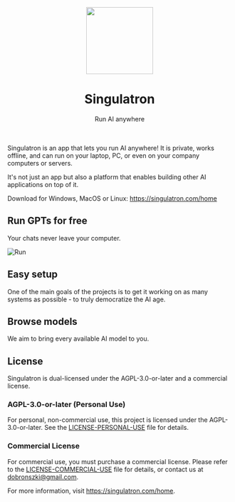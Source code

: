 <p align="center">
  <img width="150px" src="https://singulatron.com/assets/s3d.png" />
  <div align="center">
    <span>
      <h1>Singulatron</h1>
    </span>
    <div>
      Run AI anywhere
    </div>
  </div>
<p>
<br />
<br />
Singulatron is an app that lets you run AI anywhere!
It is private, works offline, and can run on your laptop, PC, or even on your company computers or servers.

It's not just an app but also a platform that enables building other AI applications on top of it.

Download for Windows, MacOS or Linux: https://singulatron.com/home

## Run GPTs for free

Your chats never leave your computer.

![Run](https://singulatron.com/assets/chat.png)

## Easy setup

One of the main goals of the projects is to get it working on as many systems as possible - to truly democratize the AI age.

## Browse models

We aim to bring every available AI model to you.

## License

Singulatron is dual-licensed under the AGPL-3.0-or-later and a commercial license.

### AGPL-3.0-or-later (Personal Use)

For personal, non-commercial use, this project is licensed under the AGPL-3.0-or-later. See the [LICENSE-PERSONAL-USE](LICENSE-PERSONAL-USE) file for details.

### Commercial License

For commercial use, you must purchase a commercial license. Please refer to the [LICENSE-COMMERCIAL-USE](LICENSE-COMMERCIAL-USE) file for details, or contact us at dobronszki@gmail.com.

For more information, visit https://singulatron.com/home.
